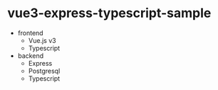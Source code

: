 # vue3-express-typescript-sample

* frontend
  * Vue.js v3
  * Typescript
* backend
  * Express
  * Postgresql
  * Typescript
